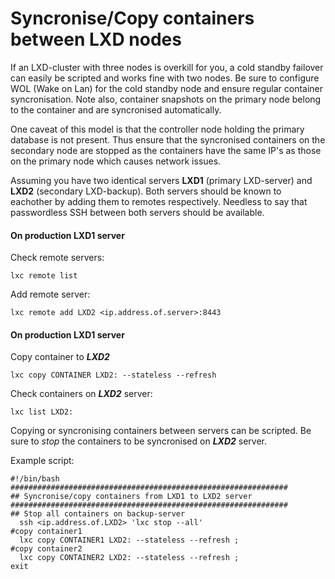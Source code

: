 # Syncronise/Copy containers between LXD nodes

If an LXD-cluster with three nodes is overkill for you, a cold standby failover can easily be scripted and works fine with two nodes. Be sure to configure WOL (Wake on Lan) for the cold standby node and ensure regular container syncronisation. Note also, container snapshots on the primary node belong to the container and are syncronised automatically.

One caveat of this model is that the controller node holding the primary database is not present. Thus ensure that the syncronised containers on the secondary node are stopped as the containers have the same IP's as those on the primary node which causes network issues.

Assuming you have two identical servers **LXD1** (primary LXD-server) and **LXD2** (secondary LXD-backup). Both servers should be known to eachother by adding them to remotes respectively. Needless to say that passwordless SSH between both servers should be available.

#### On production **LXD1** server

Check remote servers:

```
lxc remote list
```

Add remote server:

```
lxc remote add LXD2 <ip.address.of.server>:8443
```

#### On production **LXD1** server

Copy container to ***LXD2***

```
lxc copy CONTAINER LXD2: --stateless --refresh
```

Check containers on ***LXD2*** server:

```
lxc list LXD2:
```

Copying or syncronising containers between servers can be scripted.
Be sure to *stop* the containers to be syncronised on ***LXD2*** server.

Example script:

```
#!/bin/bash
##############################################################
## Syncronise/copy containers from LXD1 to LXD2 server
##############################################################
## Stop all containers on backup-server
  ssh <ip.address.of.LXD2> 'lxc stop --all'
#copy container1
  lxc copy CONTAINER1 LXD2: --stateless --refresh ;
#copy container2
  lxc copy CONTAINER2 LXD2: --stateless --refresh ;
exit
```
